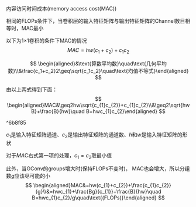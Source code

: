 内容访问时间成本(memory access cost(MAC))

相同的FLOPs条件下，当卷积层的输入特征矩阵与输出特征矩阵的Channel数目相等时，MAC最小

以下为1×1卷积的条件下MAC的情况
$$
MAC=hw(c_{1}+c_{2})+c_{1}c_{2}
$$

$$
\begin{aligned}&\text{算数平均数}\quad\text{几何平均数}\\&\frac{c_1+c_2}2\geq\sqrt{c_1c_2}\quad\text{均值不等式}\end{aligned}
$$

由以上两式得到下面：
$$
\begin{aligned}MAC&\geq2hw\sqrt{c_{1}c_{2}}+c_{1}c_{2}\\&\geq2\sqrt{hwB}+\frac{B}{hw}\quad B=hwc_{1}c_{2}\end{aligned}
$$

^6b8f85

$c_1$是输入特征矩阵通道、$c_2$是输出特征矩阵的通道数、$h$和$w$是输入特征矩阵的形状

对于$MA$C右式第一项的处理，$c_1=c_2$取最小值

此外，当GConv的groups增大时(保持FLOPs不变时)， MAC也会增大，所以分组数$g$应该尽可能的小
$$
\begin{aligned}MAC&=hw(c_{1}+c_{2})+\frac{c_{1}c_{2}}{g}\\&=hwc_{1}+\frac{Bg}{c_{1}}+\frac{B}{hw}\quad B=hwc_{1}c_{2}/g\quad\text{(FLOPs)}\end{aligned}
$$